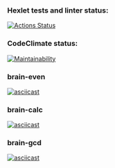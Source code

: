 ### Hexlet tests and linter status:
[![Actions Status](https://github.com/visunwer/js-starter-project-44/actions/workflows/hexlet-check.yml/badge.svg)](https://github.com/visunwer/js-starter-project-44/actions)

### CodeClimate status:
[![Maintainability](https://api.codeclimate.com/v1/badges/abca537fbd586a6c4986/maintainability)](https://codeclimate.com/github/visunwer/js-starter-project-44/maintainability)

### brain-even
[![asciicast](https://asciinema.org/a/vxaTbRc6Mat7sF65zXrlSShu5.svg)](https://asciinema.org/a/vxaTbRc6Mat7sF65zXrlSShu5)

### brain-calc
[![asciicast](https://asciinema.org/a/teYvVkVIdg5X4fX8mQhxBmVui.svg)](https://asciinema.org/a/teYvVkVIdg5X4fX8mQhxBmVui)

### brain-gcd
[![asciicast](https://asciinema.org/a/iJKxqS13UUyV0jqmG9x9wg9su.svg)](https://asciinema.org/a/iJKxqS13UUyV0jqmG9x9wg9su)